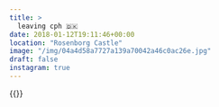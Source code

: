 ```yaml
---
title: >
  leaving cph 🇩🇰
date: 2018-01-12T19:11:46+00:00
location: "Rosenborg Castle"
image: "/img/04a4d58a7727a139a70042a46c0ac26e.jpg"
draft: false
instagram: true
---
```


{{<photo src="/img/04a4d58a7727a139a70042a46c0ac26e.jpg">}}
